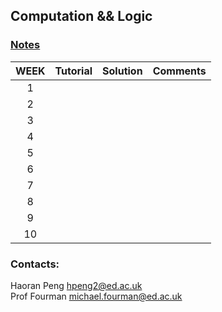 ## Computation && Logic
### <a href="book.pdf" target ="_blank">Notes</a>

| WEEK |         Tutorial     |  Solution |  Comments
|:----:|----------------------|:------------: | :--: |
| 1 |       |  |
| 2 |        |  |
| 3 |  |  |
| 4 |  |  |
| 5 |  |   |
| 6 |  | |
| 7 |  |  |
| 8 |  |  |
| 9 |  |  |
| 10 |  |  |

### Contacts:
Haoran Peng <a href="mailto:hpeng2@ed.ac.uk" target="_blank">hpeng2@ed.ac.uk</a>  
Prof Fourman <a href="mailto:hpeng2@ed.ac.uk" target="_blank">michael.fourman@ed.ac.uk</a>



